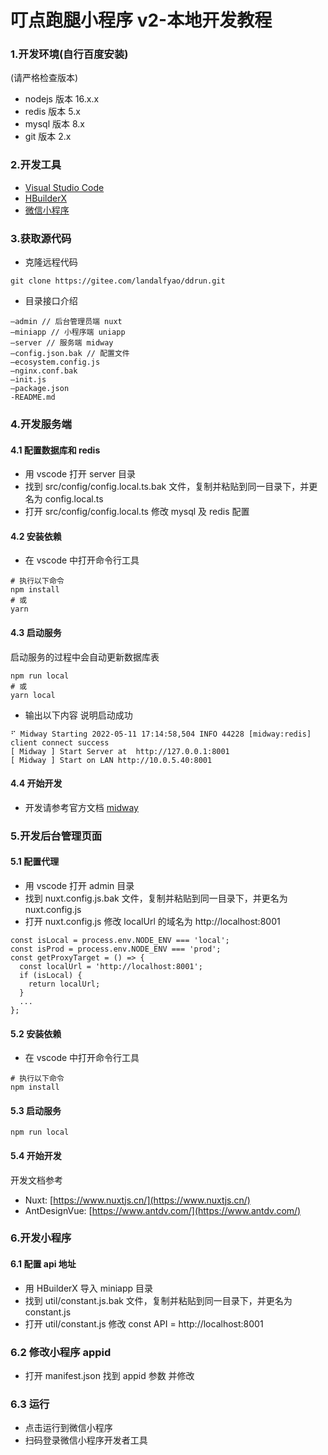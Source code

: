 # 叮点跑腿小程序 v2-本地开发教程

### 1.开发环境(自行百度安装)

(请严格检查版本)

- nodejs 版本 16.x.x
- redis 版本 5.x
- mysql 版本 8.x
- git 版本 2.x

### 2.开发工具

- [Visual Studio Code](https://code.visualstudio.com/)
- [HBuilderX](https://www.dcloud.io/hbuilderx.html)
- [微信小程序](https://developers.weixin.qq.com/miniprogram/dev/devtools/download.html)

### 3.获取源代码

- 克隆远程代码

```
git clone https://gitee.com/landalfyao/ddrun.git
```

- 目录接口介绍

```
—admin // 后台管理员端 nuxt
—miniapp // 小程序端 uniapp
—server // 服务端 midway
—config.json.bak // 配置文件
—ecosystem.config.js
—nginx.conf.bak
—init.js
—package.json
-README.md

```

### 4.开发服务端

#### 4.1 配置数据库和 redis

- 用 vscode 打开 server 目录
- 找到 src/config/config.local.ts.bak 文件，复制并粘贴到同一目录下，并更名为 config.local.ts
- 打开 src/config/config.local.ts 修改 mysql 及 redis 配置

#### 4.2 安装依赖

- 在 vscode 中打开命令行工具

```
# 执行以下命令
npm install
# 或
yarn
```

#### 4.3 启动服务

启动服务的过程中会自动更新数据库表

```
npm run local
# 或
yarn local
```

- 输出以下内容 说明启动成功

```
⠋ Midway Starting 2022-05-11 17:14:58,504 INFO 44228 [midway:redis] client connect success
[ Midway ] Start Server at  http://127.0.0.1:8001
[ Midway ] Start on LAN http://10.0.5.40:8001
```

#### 4.4 开始开发

- 开发请参考官方文档 [midway](https://midwayjs.org/)

### 5.开发后台管理页面

#### 5.1 配置代理

- 用 vscode 打开 admin 目录
- 找到 nuxt.config.js.bak 文件，复制并粘贴到同一目录下，并更名为 nuxt.config.js
- 打开 nuxt.config.js 修改 localUrl 的域名为 http://localhost:8001

```
const isLocal = process.env.NODE_ENV === 'local';
const isProd = process.env.NODE_ENV === 'prod';
const getProxyTarget = () => {
  const localUrl = 'http://localhost:8001';
  if (isLocal) {
    return localUrl;
  }
  ...
};
```

#### 5.2 安装依赖

- 在 vscode 中打开命令行工具

```
# 执行以下命令
npm install
```

#### 5.3 启动服务

```
npm run local
```

#### 5.4 开始开发

开发文档参考

- Nuxt: [https://www.nuxtjs.cn/](https://www.nuxtjs.cn/)
- AntDesignVue: [https://www.antdv.com/](https://www.antdv.com/)

### 6.开发小程序

#### 6.1 配置 api 地址

- 用 HBuilderX 导入 miniapp 目录
- 找到 util/constant.js.bak 文件，复制并粘贴到同一目录下，并更名为 constant.js
- 打开 util/constant.js 修改 const API = http://localhost:8001

### 6.2 修改小程序 appid

- 打开 manifest.json 找到 appid 参数 并修改

### 6.3 运行

- 点击运行到微信小程序
- 扫码登录微信小程序开发者工具
